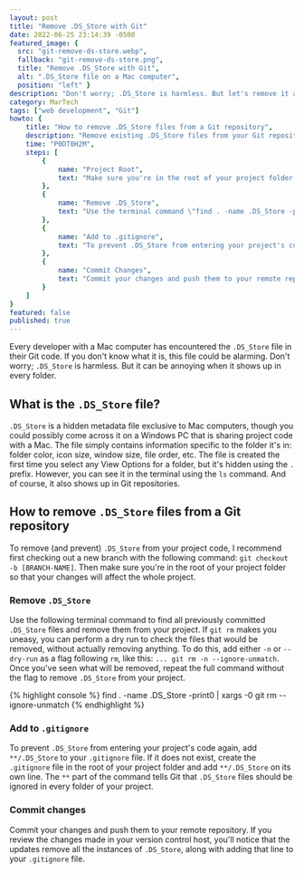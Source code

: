 ```yaml
---
layout: post
title: "Remove .DS_Store with Git"
date: 2022-06-25 23:14:39 -0500
featured_image: {
  src: "git-remove-ds-store.webp",
  fallback: "git-remove-ds-store.png",
  title: "Remove .DS_Store with Git",
  alt: ".DS_Store file on a Mac computer",
  position: "left" }
description: "Don't worry; .DS_Store is harmless. But let's remove it and prevent it from showing up again."
category: MarTech
tags: ["web development", "Git"]
howto: {
	title: "How to remove .DS_Store files from a Git repository",
	description: "Remove existing .DS_Store files from your Git repository and prevent them from being saved in the future.",
	time: "P0DT0H2M",
	steps: [
		{
			name: "Project Root",
			text: "Make sure you're in the root of your project folder."
		},
		{
			name: "Remove .DS_Store",
			text: "Use the terminal command \"find . -name .DS_Store -print0 | xargs -0 git rm --ignore-unmatch\" to find all previously committed .DS_Store files and remove them from your project."
		},
		{
			name: "Add to .gitignore",
			text: "To prevent .DS_Store from entering your project's code again, add \"**/.DS_Store\" to your .gitignore file. If it does not exist, create the .gitignore file in your project's root folder."
		},
		{
			name: "Commit Changes",
			text: "Commit your changes and push them to your remote repository."
		}
	]
}
featured: false
published: true
---
```


Every developer with a Mac computer has encountered the `.DS_Store` file in their Git code. If you don't know what it is, this file could be alarming. Don't worry; `.DS_Store` is harmless. But it can be annoying when it shows up in every folder.

## What is the `.DS_Store` file?

`.DS_Store` is a hidden metadata file exclusive to Mac computers, though you could possibly come across it on a Windows PC that is sharing project code with a Mac. The file simply contains information specific to the folder it's in: folder color, icon size, window size, file order, etc. The file is created the first time you select any View Options for a folder, but it's hidden using the `.` prefix. However, you can see it in the terminal using the `ls` command. And of course, it also shows up in Git repositories.

## How to remove `.DS_Store` files from a Git repository

To remove (and prevent) `.DS_Store` from your project code, I recommend first checking out a new branch with the following command: `git checkout -b [BRANCH-NAME]`. Then make sure you're in the root of your project folder so that your changes will affect the whole project.

### Remove `.DS_Store`

Use the following terminal command to find all previously committed `.DS_Store` files and remove them from your project. If `git rm` makes you uneasy, you can perform a dry run to check the files that would be removed, without actually removing anything. To do this, add either `-n` or `--dry-run` as a flag following `rm`, like this: `... git rm -n --ignore-unmatch`. Once you've seen what will be removed, repeat the full command without the flag to remove `.DS_Store` from your project.

{% highlight console %}
find . -name .DS_Store -print0 | xargs -0 git rm --ignore-unmatch
{% endhighlight %}

### Add to `.gitignore`

To prevent `.DS_Store` from entering your project's code again, add `**/.DS_Store` to your `.gitignore` file. If it does not exist, create the `.gitignore` file in the root of your project folder and add `**/.DS_Store` on its own line. The `**` part of the command tells Git that `.DS_Store` files should be ignored in every folder of your project.

### Commit changes

Commit your changes and push them to your remote repository. If you review the changes made in your version control host, you'll notice that the updates remove all the instances of `.DS_Store`, along with adding that line to your `.gitignore` file.